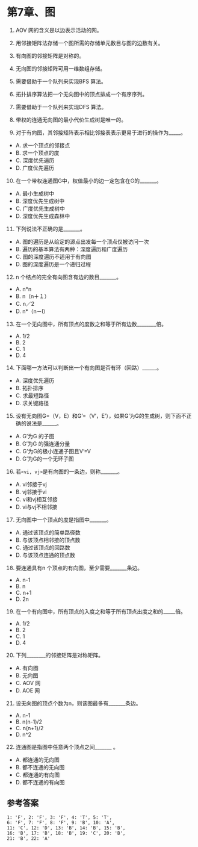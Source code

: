 # 第7章、图

1. AOV 网的含义是以边表示活动的网。

2. 用邻接矩阵法存储一个图所需的存储单元数目与图的边数有关。

3. 有向图的邻接矩阵是对称的。

4. 无向图的邻接矩阵可用一维数组存储。

5. 需要借助于一个队列来实现BFS 算法。

6. 拓扑排序算法把一个无向图中的顶点排成一个有序序列。

7. 需要借助于一个队列来实现DFS 算法。

8. 带权的连通无向图的最小代价生成树是唯一的。

9. 对于有向图，其邻接矩阵表示相比邻接表表示更易于进行的操作为_____。

- A. 求一个顶点的邻接点
- B. 求一个顶点的度
- C. 深度优先遍历
- D. 广度优先遍历

10. 在一个带权连通图G中，权值最小的边一定包含在G的_______。

- A. 最小生成树中
- B. 深度优先生成树中
- C. 广度优先生成树中
- D. 深度优先生成森林中

11. 下列说法不正确的是_______。

- A. 图的遍历是从给定的源点出发每一个顶点仅被访问一次
- B. 遍历的基本算法有两种：深度遍历和广度遍历
- C. 图的深度遍历不适用于有向图
- D. 图的深度遍历是一个递归过程

12. n 个结点的完全有向图含有边的数目_______。

- A. n*n
- B. n（n＋１）
- C. n／2
- D. n*（n－l）

13. 在一个无向图中，所有顶点的度数之和等于所有边数________倍。

- A. 1/2
- B. 2
- C. 1
- D. 4

14. 下面哪一方法可以判断出一个有向图是否有环（回路）______。

- A. 深度优先遍历
- B. 拓扑排序
- C. 求最短路径
- D. 求关键路径

15. 设有无向图G=（V，E）和G’=（V’，E’），如果G’为G的生成树，则下面不正确的说法是______。

- A. G’为G 的子图
- B. G’为G 的强连通分量
- C. G’为G的极小连通子图且V’=V
- D. G’为G的一个无环子图

16. 若` <vi, vj> `是有向图的一条边，则称_______。

- A. vi邻接于vj
- B. vj邻接于vi
- C. vi和vj相互邻接
- D. vi与vj不相邻接


17. 无向图中一个顶点的度是指图中_______。

- A. 通过该顶点的简单路径数
- B. 与该顶点相邻接的顶点数
- C. 通过该顶点的回路数
- D. 与该顶点连通的顶点数


18. 要连通具有n 个顶点的有向图，至少需要_______条边。

- A. n-1
- B. n
- C. n+1
- D. 2n


19. 在一个有向图中，所有顶点的入度之和等于所有顶点出度之和的_____倍。

- A. 1/2
- B. 2
- C. 1
- D. 4


20. 下列________的邻接矩阵是对称矩阵。

- A. 有向图
- B. 无向图
- C. AOV 网
- D. AOE 网


21. 设无向图的顶点个数为n，则该图最多有_______条边。

- A. n-1
- B. n(n-1)/2
- C. n(n+1)/2
- D. n^2


22. 连通图是指图中任意两个顶点之间_______ 。

- A. 都连通的无向图
- B. 都不连通的无向图
- C. 都连通的有向图
- D. 都不连通的有向图


## 参考答案

```
1: 'F', 2: 'F', 3: 'F', 4: 'T', 5: 'T', 
6: 'F', 7: 'F', 8: 'F', 9: 'B', 10: 'A', 
11: 'C', 12: 'D', 13: 'B', 14: 'B', 15: 'B', 
16: 'B', 17: 'B', 18: 'B', 19: 'C', 20: 'B', 
21: 'B', 22: 'A'
```